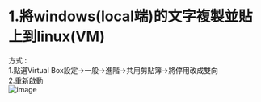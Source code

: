 # 1.將windows(local端)的文字複製並貼上到linux(VM) 
方式 :   
      1.點選Virtual Box設定->一般->進階->共用剪貼簿->將停用改成雙向  
      2.重新啟動  
      ![image](https://github.com/unshun0120/use_linux_imp_OS/assets/79517348/343ab720-bee8-454c-8418-9df7806f0a55)  
      
